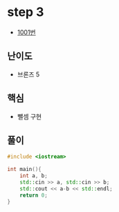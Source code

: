 # step 3
- [1001번](https://www.acmicpc.net/problem/1001)
## 난이도
- 브론즈 5
## 핵심
- 뺄셈 구현

## 풀이
```c++
#include <iostream>

int main(){
    int a, b;
    std::cin >> a, std::cin >> b;
    std::cout << a-b << std::endl;
    return 0;
}
```